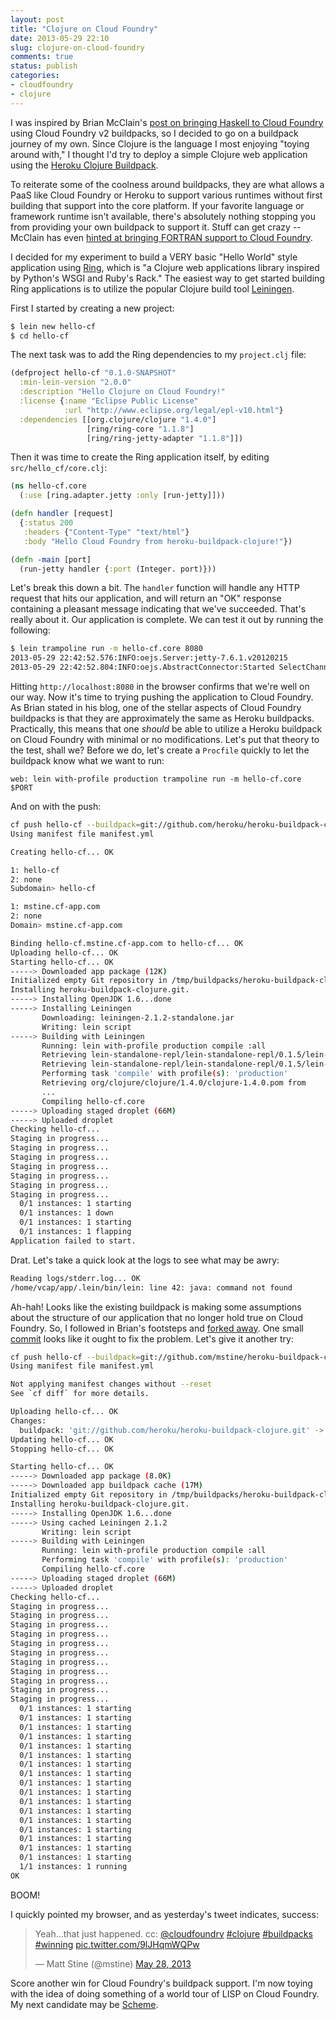 ```yaml
---
layout: post
title: "Clojure on Cloud Foundry"
date: 2013-05-29 22:10
slug: clojure-on-cloud-foundry
comments: true
status: publish
categories: 
- cloudfoundry
- clojure
---
```


I was inspired by Brian McClain's [post on bringing Haskell to Cloud Foundry](http://catdevrandom.me/blog/2013/05/16/buildpacks-in-cloud-foundry-v2/) using Cloud Foundry v2 buildpacks, so I decided to go on a buildpack journey of my own. Since Clojure is the language I most enjoying "toying around with," I thought I'd try to deploy a simple Clojure web application using the [Heroku Clojure Buildpack](https://github.com/mstine/heroku-buildpack-clojure).

To reiterate some of the coolness around buildpacks, they are what allows a PaaS like Cloud Foundry or Heroku to support various runtimes without first building that support into the core platform. If your favorite language or framework runtime isn't available, there's absolutely nothing stopping you from providing your own buildpack to support it. Stuff can get crazy -- McClain has even [hinted at bringing FORTRAN support to Cloud Foundry](https://twitter.com/BrianMMcClain/status/339479905974751232).

I decided for my experiment to build a VERY basic "Hello World" style application using [Ring](https://github.com/ring-clojure/ring), which is "a Clojure web applications library inspired by Python's WSGI and Ruby's Rack." The easiest way to get started building Ring applications is to utilize the popular Clojure build tool [Leiningen](http://github.com/technomancy/leiningen).

First I started by creating a new project:

``` bash
$ lein new hello-cf
$ cd hello-cf
``` 

The next task was to add the Ring dependencies to my `project.clj` file:

``` clojure
(defproject hello-cf "0.1.0-SNAPSHOT"
  :min-lein-version "2.0.0"
  :description "Hello Clojure on Cloud Foundry!"
  :license {:name "Eclipse Public License"
            :url "http://www.eclipse.org/legal/epl-v10.html"}
  :dependencies [[org.clojure/clojure "1.4.0"]
                 [ring/ring-core "1.1.8"]
                 [ring/ring-jetty-adapter "1.1.8"]])
```

Then it was time to create the Ring application itself, by editing `src/hello_cf/core.clj`:

``` clojure
(ns hello-cf.core
  (:use [ring.adapter.jetty :only [run-jetty]]))

(defn handler [request]
  {:status 200
   :headers {"Content-Type" "text/html"}
   :body "Hello Cloud Foundry from heroku-buildpack-clojure!"})

(defn -main [port]
  (run-jetty handler {:port (Integer. port)}))
```

Let's break this down a bit. The `handler` function will handle any HTTP request that hits our application, and will return an "OK" response containing a pleasant message indicating that we've succeeded. That's really about it. Our application is complete. We can test it out by running the following:

``` bash
$ lein trampoline run -m hello-cf.core 8080
2013-05-29 22:42:52.576:INFO:oejs.Server:jetty-7.6.1.v20120215
2013-05-29 22:42:52.804:INFO:oejs.AbstractConnector:Started SelectChannelConnector@0.0.0.0:8080
```

Hitting `http://localhost:8080` in the browser confirms that we're well on our way. Now it's time to trying pushing the application to Cloud Foundry. As Brian stated in his blog, one of the stellar aspects of Cloud Foundry buildpacks is that they are approximately the same as Heroku buildpacks. Practically, this means that one *should* be able to utilize a Heroku buildpack on Cloud Foundry with minimal or no modifications. Let's put that theory to the test, shall we? Before we do, let's create a `Procfile` quickly to let the buildpack know what we want to run:

```
web: lein with-profile production trampoline run -m hello-cf.core $PORT
```

And on with the push:

``` bash
cf push hello-cf --buildpack=git://github.com/heroku/heroku-buildpack-clojure.git
Using manifest file manifest.yml

Creating hello-cf... OK

1: hello-cf
2: none
Subdomain> hello-cf

1: mstine.cf-app.com
2: none
Domain> mstine.cf-app.com

Binding hello-cf.mstine.cf-app.com to hello-cf... OK
Uploading hello-cf... OK
Starting hello-cf... OK
-----> Downloaded app package (12K)
Initialized empty Git repository in /tmp/buildpacks/heroku-buildpack-clojure.git/.git/
Installing heroku-buildpack-clojure.git.
-----> Installing OpenJDK 1.6...done
-----> Installing Leiningen
       Downloading: leiningen-2.1.2-standalone.jar
       Writing: lein script
-----> Building with Leiningen
       Running: lein with-profile production compile :all
       Retrieving lein-standalone-repl/lein-standalone-repl/0.1.5/lein-standalone-repl-0.1.5.pom from clojars
       Retrieving lein-standalone-repl/lein-standalone-repl/0.1.5/lein-standalone-repl-0.1.5.jar from clojars
       Performing task 'compile' with profile(s): 'production'
       Retrieving org/clojure/clojure/1.4.0/clojure-1.4.0.pom from
       ...
       Compiling hello-cf.core
-----> Uploading staged droplet (66M)
-----> Uploaded droplet
Checking hello-cf...
Staging in progress...
Staging in progress...
Staging in progress...
Staging in progress...
Staging in progress...
Staging in progress...
Staging in progress...
  0/1 instances: 1 starting
  0/1 instances: 1 down
  0/1 instances: 1 starting
  0/1 instances: 1 flapping
Application failed to start.
```

Drat. Let's take a quick look at the logs to see what may be awry:

``` bash
Reading logs/stderr.log... OK
/home/vcap/app/.lein/bin/lein: line 42: java: command not found
```

Ah-hah! Looks like the existing buildpack is making some assumptions about the structure of our application that no longer hold true on Cloud Foundry. So, I followed in Brian's footsteps and [forked away](https://github.com/mstine/heroku-buildpack-clojure). One small [commit](https://github.com/mstine/heroku-buildpack-clojure/commit/fd2c46cc23267fa2d808123d2fd58f4295da4b85) looks like it ought to fix the problem. Let's give it another try:

``` bash
cf push hello-cf --buildpack=git://github.com/mstine/heroku-buildpack-clojure.git
Using manifest file manifest.yml

Not applying manifest changes without --reset
See `cf diff` for more details.

Uploading hello-cf... OK
Changes:
  buildpack: 'git://github.com/heroku/heroku-buildpack-clojure.git' -> 'git://github.com/mstine/heroku-buildpack-clojure.git'
Updating hello-cf... OK
Stopping hello-cf... OK

Starting hello-cf... OK
-----> Downloaded app package (8.0K)
-----> Downloaded app buildpack cache (17M)
Initialized empty Git repository in /tmp/buildpacks/heroku-buildpack-clojure.git/.git/
Installing heroku-buildpack-clojure.git.
-----> Installing OpenJDK 1.6...done
-----> Using cached Leiningen 2.1.2
       Writing: lein script
-----> Building with Leiningen
       Running: lein with-profile production compile :all
       Performing task 'compile' with profile(s): 'production'
       Compiling hello-cf.core
-----> Uploading staged droplet (66M)
-----> Uploaded droplet
Checking hello-cf...
Staging in progress...
Staging in progress...
Staging in progress...
Staging in progress...
Staging in progress...
Staging in progress...
Staging in progress...
Staging in progress...
Staging in progress...
Staging in progress...
Staging in progress...
  0/1 instances: 1 starting
  0/1 instances: 1 starting
  0/1 instances: 1 starting
  0/1 instances: 1 starting
  0/1 instances: 1 starting
  0/1 instances: 1 starting
  0/1 instances: 1 starting
  0/1 instances: 1 starting
  0/1 instances: 1 starting
  0/1 instances: 1 starting
  0/1 instances: 1 starting
  0/1 instances: 1 starting
  0/1 instances: 1 starting
  0/1 instances: 1 starting
  0/1 instances: 1 starting
  0/1 instances: 1 starting
  0/1 instances: 1 starting
  1/1 instances: 1 running
OK
```

BOOM!

I quickly pointed my browser, and as yesterday's tweet indicates, success:

<blockquote class="twitter-tweet" data-partner="tweetdeck"><p>Yeah...that just happened. cc: <a href="https://twitter.com/cloudfoundry">@cloudfoundry</a> <a href="https://twitter.com/search?q=%23clojure&amp;src=hash">#clojure</a> <a href="https://twitter.com/search?q=%23buildpacks&amp;src=hash">#buildpacks</a> <a href="https://twitter.com/search?q=%23winning&amp;src=hash">#winning</a> <a href="http://t.co/9lJHqmWQPw">pic.twitter.com/9lJHqmWQPw</a></p>&mdash; Matt Stine (@mstine) <a href="https://twitter.com/mstine/statuses/339248683151417344">May 28, 2013</a></blockquote>
<script async src="//platform.twitter.com/widgets.js" charset="utf-8"></script>  

Score another win for Cloud Foundry's buildpack support. I'm now toying with the idea of doing something of a world tour of LISP on Cloud Foundry. My next candidate may be [Scheme](https://github.com/evhan/heroku-buildpack-chicken). 

